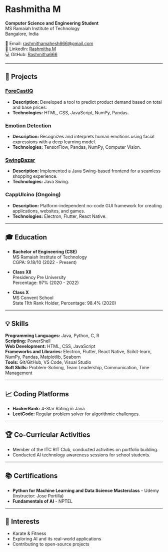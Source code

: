 # Rashmitha M

**Computer Science and Engineering Student**  
MS Ramaiah Institute of Technology  
Bangalore, India  

📧 Email: [rashmithamahesh666@gmail.com](mailto:rashmithamahesh666@gmail.com)  
💼 LinkedIn: [Rashmitha M](https://www.linkedin.com/in/rashmitha-mahesh/)  
💻 GitHub: [Rashmitha666](https://github.com/Rashmitha666)  

---

## 🚀 Projects

### [ForeCastIQ](https://github.com/sampada2004/ForecastIQ)
- **Description:** Developed a tool to predict product demand based on total and base prices.  
- **Technologies:** HTML, CSS, JavaScript, NumPy, Pandas.

### [Emotion Detection](https://github.com/Rashmitha666/Emotion-detection)
- **Description:** Recognizes and interprets human emotions using facial expressions with a deep learning model.  
- **Technologies:** TensorFlow, Pandas, NumPy, Computer Vision.

### [SwingBazar](https://github.com/SouravKKR/swing-bazaar)
- **Description:** Implemented a Java Swing-based frontend for a seamless shopping experience.  
- **Technologies:** Java Swing.

### CappUIcino (Ongoing)
- **Description:** Platform-independent no-code GUI framework for creating applications, websites, and games.  
- **Technologies:** Electron, Flutter, React Native.

---

## 🎓 Education

- **Bachelor of Engineering (CSE)**  
  MS Ramaiah Institute of Technology  
  CGPA: 9.18/10 (2022 - Present)  

- **Class XII**  
  Presidency Pre University  
  Percentage: 97% (2020 - 2022)  

- **Class X**  
  MS Convent School  
  State 11th Rank Holder, Percentage: 98.4% (2020)

---

## 💡 Skills

**Programming Languages:** Java, Python, C, R  
**Scripting:** PowerShell  
**Web Development:** HTML, CSS, JavaScript  
**Frameworks and Libraries:** Electron, Flutter, React Native, Scikit-learn, NumPy, Pandas, Matplotlib, Seaborn  
**Tools:** Git/GitHub, VS Code, Visual Studio  
**Soft Skills:** Problem-Solving, Team Leadership, Communication, Time Management  

---

## 📈 Coding Platforms

- **HackerRank:** 4-Star Rating in Java  
- **LeetCode:** Regular problem solver for algorithmic challenges.

---

## 🏆 Co-Curricular Activities

- Member of the ITC RIT Club, conducted activities on portfolio building.  
- Conducted AI technology awareness sessions for school students.

---

## 📚 Certifications

- **Python for Machine Learning and Data Science Masterclass** - Udemy (Instructor: Jose Portilla)  
- **Fundamentals of AI** - NPTEL  

---

## 🌟 Interests

- Karate & Fitness  
- Exploring AI and its real-world applications  
- Contributing to open-source projects
